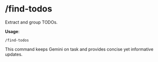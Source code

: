 
# /find-todos

Extract and group TODOs.

**Usage**:
```
/find-todos
```

This command keeps Gemini on task and provides concise yet informative updates.
